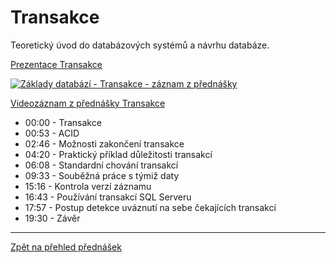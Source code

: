 # Transakce

Teoretický úvod do databázových systémů a návrhu databáze.

[Prezentace Transakce](https://github.com/PetrVobornik/prednasky/tree/master/Databaze/08-Transakce/transakce.ppsx?raw=true)

[![Základy databází - Transakce - záznam z přednášky](https://img.youtube.com/vi/tDNlzaiyVq4/0.jpg)](https://www.youtube.com/watch?v=tDNlzaiyVq4&list=PLxTqV9i8bnb_ZkImlRjWJLIVQTkC_1VBT)

[Videozáznam z přednášky Transakce](https://www.youtube.com/watch?v=tDNlzaiyVq4&list=PLxTqV9i8bnb_ZkImlRjWJLIVQTkC_1VBT)

* 00:00​ - Transakce
* 00:53​ - ACID
* 02:46​ - Možnosti zakončení transakce
* 04:20​ - Praktický příklad důležitosti transakcí
* 06:08​ - Standardní chování transakcí
* 09:33​ - Souběžná práce s týmiž daty
* 15:16​ - Kontrola verzí záznamu
* 16:43​ - Používání transakcí SQL Serveru
* 17:57​ - Postup detekce uváznutí na sebe čekajících transakcí
* 19:30​ - Závěr

---

[Zpět na přehled přednášek](https://github.com/PetrVobornik/prednasky)

